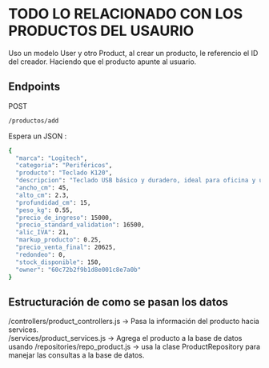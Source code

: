 # TODO LO RELACIONADO CON LOS PRODUCTOS DEL USAURIO

Uso un modelo User y otro Product, al crear un producto, le referencio el ID del creador. Haciendo que el producto apunte al usuario.  

## Endpoints

POST  

```bash
/productos/add
```

Espera un JSON :  

```bash
{
  "marca": "Logitech",
  "categoria": "Periféricos",
  "producto": "Teclado K120",
  "descripcion": "Teclado USB básico y duradero, ideal para oficina y uso diario.",
  "ancho_cm": 45,
  "alto_cm": 2.3,
  "profundidad_cm": 15,
  "peso_kg": 0.55,
  "precio_de_ingreso": 15000,
  "precio_standard_validation": 16500,
  "alic_IVA": 21,
  "markup_producto": 0.25,
  "precio_venta_final": 20625,
  "redondeo": 0,
  "stock_disponible": 150,
  "owner": "60c72b2f9b1d8e001c8e7a0b"
}
```  

## Estructuración de como se pasan los datos

/controllers/product_controllers.js -> Pasa la información del producto hacia services.  
/services/product_services.js -> Agrega el producto a la base de datos usando /repositories/repo_product.js -> usa la clase ProductRepository para manejar las consultas a la base de datos.  
